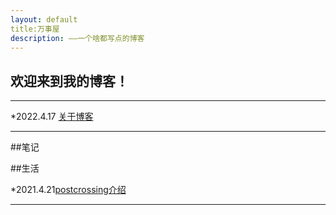 ```yaml
---
layout: default
title:万事屋
description: ——一个啥都写点的博客
---
```


## 欢迎来到我的博客！

* * *

*2022.4.17 [关于博客](./_posts/其他/2022_04_17_关于博客.md)

* * *

##笔记

##生活

*2021.4.21[postcrossing介绍](.\_posts\生活\Postcrossing\postcrossing介绍.md)

* * *


